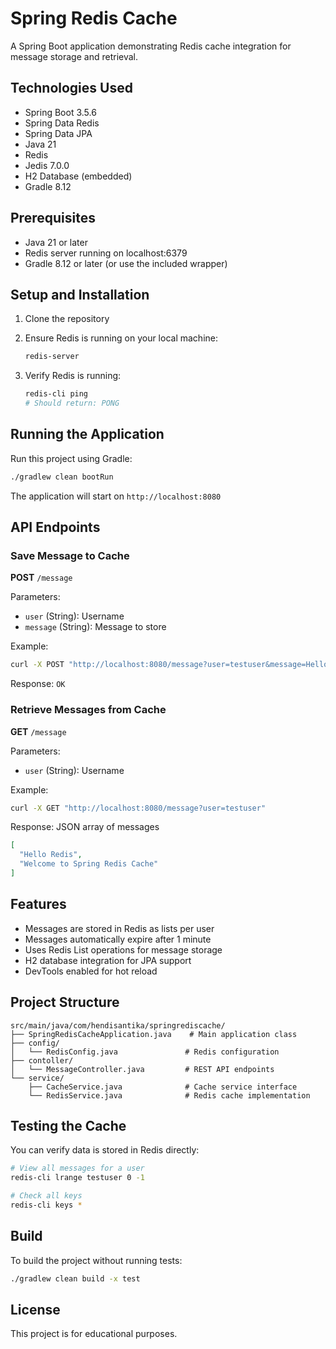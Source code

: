 # Spring Redis Cache

A Spring Boot application demonstrating Redis cache integration for message storage and retrieval.

## Technologies Used

- Spring Boot 3.5.6
- Spring Data Redis
- Spring Data JPA
- Java 21
- Redis
- Jedis 7.0.0
- H2 Database (embedded)
- Gradle 8.12

## Prerequisites

- Java 21 or later
- Redis server running on localhost:6379
- Gradle 8.12 or later (or use the included wrapper)

## Setup and Installation

1. Clone the repository
2. Ensure Redis is running on your local machine:
   ```bash
   redis-server
   ```

3. Verify Redis is running:
   ```bash
   redis-cli ping
   # Should return: PONG
   ```

## Running the Application

Run this project using Gradle:

```bash
./gradlew clean bootRun
```

The application will start on `http://localhost:8080`

## API Endpoints

### Save Message to Cache

**POST** `/message`

Parameters:

- `user` (String): Username
- `message` (String): Message to store

Example:

```bash
curl -X POST "http://localhost:8080/message?user=testuser&message=Hello%20Redis"
```

Response: `OK`

### Retrieve Messages from Cache

**GET** `/message`

Parameters:

- `user` (String): Username

Example:

```bash
curl -X GET "http://localhost:8080/message?user=testuser"
```

Response: JSON array of messages

```json
[
  "Hello Redis",
  "Welcome to Spring Redis Cache"
]
```

## Features

- Messages are stored in Redis as lists per user
- Messages automatically expire after 1 minute
- Uses Redis List operations for message storage
- H2 database integration for JPA support
- DevTools enabled for hot reload

## Project Structure

```
src/main/java/com/hendisantika/springrediscache/
├── SpringRedisCacheApplication.java    # Main application class
├── config/
│   └── RedisConfig.java               # Redis configuration
├── contoller/
│   └── MessageController.java         # REST API endpoints
└── service/
    ├── CacheService.java              # Cache service interface
    └── RedisService.java              # Redis cache implementation
```

## Testing the Cache

You can verify data is stored in Redis directly:

```bash
# View all messages for a user
redis-cli lrange testuser 0 -1

# Check all keys
redis-cli keys *
```

## Build

To build the project without running tests:

```bash
./gradlew clean build -x test
```

## License

This project is for educational purposes.